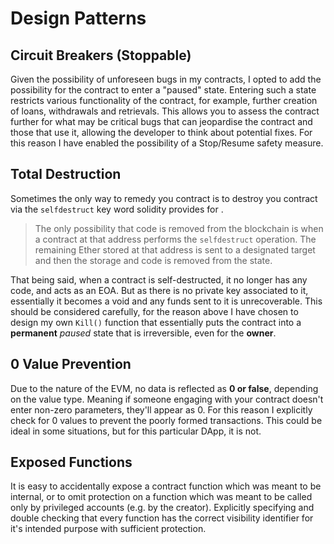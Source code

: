 # Design Patterns
## Circuit Breakers (Stoppable)
Given the possibility of unforeseen bugs in my contracts, I opted to add the possibility for the contract to enter a "paused" state. Entering such a state restricts various functionality of the contract, for example, further creation of loans, withdrawals and retrievals. This allows you to assess the contract further for what may be critical bugs that can jeopardise the contract and those that use it, allowing the developer to think about potential fixes. For this reason I have enabled the possibility of a Stop/Resume safety measure. 

## Total Destruction
Sometimes the only way to remedy you contract is to  destroy you contract via the `selfdestruct` key word solidity provides for .
>The only possibility that code is removed from the blockchain is when a contract at that address performs the `selfdestruct` operation. The remaining Ether stored at that address is sent to a designated target and then the storage and code is removed from the state.

That being said, when a contract is self-destructed, it no longer has any code, and acts as an EOA. But as there is no private key associated to it, essentially it becomes a void and any funds sent to it is unrecoverable. This should be considered carefully, for the reason above I have chosen to design my own `Kill()` function that essentially puts the contract into a **permanent** *paused* state that is irreversible, even for the **owner**.

## 0 Value Prevention
Due to the nature of the EVM, no data is reflected as **0 or false**, depending on the value type. Meaning if someone engaging with your contract doesn't enter non-zero parameters, they'll appear as 0. For this reason I explicitly check for 0 values to prevent the poorly formed transactions. This could be ideal in some situations, but for this particular DApp, it is not.

## Exposed Functions
It is easy to accidentally expose a contract function which was meant to be internal, or to omit protection on a function which was meant to be called only by privileged accounts (e.g. by the creator). Explicitly specifying and double checking that every function has the correct visibility identifier for it's intended purpose with sufficient protection.
